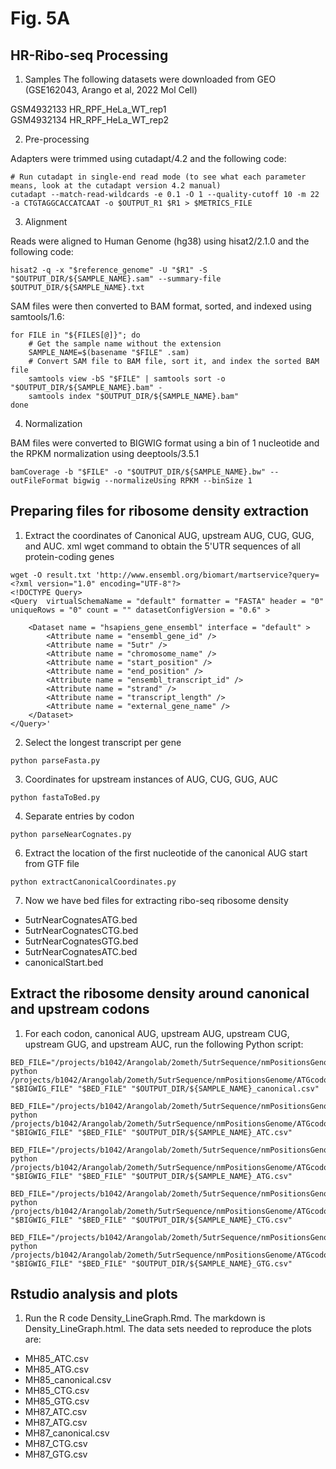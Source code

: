 # Fig. 5A

## HR-Ribo-seq Processing

1. Samples
The following datasets were downloaded from GEO (GSE162043, Arango et al, 2022 Mol Cell)

GSM4932133	HR_RPF_HeLa_WT_rep1 \
GSM4932134	HR_RPF_HeLa_WT_rep2

2. Pre-processing

Adapters were trimmed using cutadapt/4.2 and the following code:

```
# Run cutadapt in single-end read mode (to see what each parameter means, look at the cutadapt version 4.2 manual)
cutadapt --match-read-wildcards -e 0.1 -O 1 --quality-cutoff 10 -m 22 -a CTGTAGGCACCATCAAT -o $OUTPUT_R1 $R1 > $METRICS_FILE
```

3. Alignment

Reads were aligned to Human Genome (hg38) using hisat2/2.1.0 and the following code:

```
hisat2 -q -x "$reference_genome" -U "$R1" -S "$OUTPUT_DIR/${SAMPLE_NAME}.sam" --summary-file $OUTPUT_DIR/${SAMPLE_NAME}.txt
```

SAM files were then converted to BAM format, sorted, and indexed using samtools/1.6:

```
for FILE in "${FILES[@]}"; do
    # Get the sample name without the extension
    SAMPLE_NAME=$(basename "$FILE" .sam)
    # Convert SAM file to BAM file, sort it, and index the sorted BAM file
    samtools view -bS "$FILE" | samtools sort -o "$OUTPUT_DIR/${SAMPLE_NAME}.bam" -
    samtools index "$OUTPUT_DIR/${SAMPLE_NAME}.bam"
done
```
4. Normalization

BAM files were converted to BIGWIG format using a bin of 1 nucleotide and the RPKM normalization using deeptools/3.5.1

```
bamCoverage -b "$FILE" -o "$OUTPUT_DIR/${SAMPLE_NAME}.bw" --outFileFormat bigwig --normalizeUsing RPKM --binSize 1
```
## Preparing files for ribosome density extraction

1. Extract the coordinates of Canonical AUG, upstream AUG, CUG, GUG, and AUC. xml wget command to obtain the 5'UTR sequences of all protein-coding genes

```
wget -O result.txt 'http://www.ensembl.org/biomart/martservice?query=<?xml version="1.0" encoding="UTF-8"?>
<!DOCTYPE Query>
<Query  virtualSchemaName = "default" formatter = "FASTA" header = "0" uniqueRows = "0" count = "" datasetConfigVersion = "0.6" >
			
	<Dataset name = "hsapiens_gene_ensembl" interface = "default" >
		<Attribute name = "ensembl_gene_id" />
		<Attribute name = "5utr" />
		<Attribute name = "chromosome_name" />
		<Attribute name = "start_position" />
		<Attribute name = "end_position" />
		<Attribute name = "ensembl_transcript_id" />
		<Attribute name = "strand" />
		<Attribute name = "transcript_length" />
		<Attribute name = "external_gene_name" />
	</Dataset>
</Query>'

```
2. Select the longest transcript per gene
```
python parseFasta.py
```

3. Coordinates for upstream instances of AUG, CUG, GUG, AUC
```
python fastaToBed.py
```

4. Separate entries by codon

```
python parseNearCognates.py
```

6. Extract the location of the first nucleotide of the canonical AUG start from GTF file 
```
python extractCanonicalCoordinates.py
```

7. Now we have bed files for extracting ribo-seq ribosome density

* 5utrNearCognatesATG.bed
* 5utrNearCognatesCTG.bed
* 5utrNearCognatesGTG.bed
* 5utrNearCognatesATC.bed
* canonicalStart.bed

## Extract the ribosome density around canonical and upstream codons 
1. For each codon, canonical AUG, upstream AUG, upstream CUG, upstream GUG, and upstream AUC, run the following Python script:

```
BED_FILE="/projects/b1042/Arangolab/2ometh/5utrSequence/nmPositionsGenome/nearCognateBoxplot/canonicalStart.bed"
python /projects/b1042/Arangolab/2ometh/5utrSequence/nmPositionsGenome/ATGcodon/riboSeq/ribo.density.py "$BIGWIG_FILE" "$BED_FILE" "$OUTPUT_DIR/${SAMPLE_NAME}_canonical.csv"

BED_FILE="/projects/b1042/Arangolab/2ometh/5utrSequence/nmPositionsGenome/nearCognateBoxplot/5utrNearCognatesATC.bed"
python /projects/b1042/Arangolab/2ometh/5utrSequence/nmPositionsGenome/ATGcodon/riboSeq/ribo.density.py "$BIGWIG_FILE" "$BED_FILE" "$OUTPUT_DIR/${SAMPLE_NAME}_ATC.csv"

BED_FILE="/projects/b1042/Arangolab/2ometh/5utrSequence/nmPositionsGenome/nearCognateBoxplot/5utrNearCognatesATG.bed"
python /projects/b1042/Arangolab/2ometh/5utrSequence/nmPositionsGenome/ATGcodon/riboSeq/ribo.density.py "$BIGWIG_FILE" "$BED_FILE" "$OUTPUT_DIR/${SAMPLE_NAME}_ATG.csv"

BED_FILE="/projects/b1042/Arangolab/2ometh/5utrSequence/nmPositionsGenome/nearCognateBoxplot/5utrNearCognatesCTG.bed"
python /projects/b1042/Arangolab/2ometh/5utrSequence/nmPositionsGenome/ATGcodon/riboSeq/ribo.density.py "$BIGWIG_FILE" "$BED_FILE" "$OUTPUT_DIR/${SAMPLE_NAME}_CTG.csv"

BED_FILE="/projects/b1042/Arangolab/2ometh/5utrSequence/nmPositionsGenome/nearCognateBoxplot/5utrNearCognatesGTG.bed"
python /projects/b1042/Arangolab/2ometh/5utrSequence/nmPositionsGenome/ATGcodon/riboSeq/ribo.density.py "$BIGWIG_FILE" "$BED_FILE" "$OUTPUT_DIR/${SAMPLE_NAME}_GTG.csv"
```

## Rstudio analysis and plots

1. Run the R code Density_LineGraph.Rmd. The markdown is Density_LineGraph.html. The data sets needed to reproduce the plots are:
* MH85_ATC.csv
* MH85_ATG.csv
* MH85_canonical.csv
* MH85_CTG.csv
* MH85_GTG.csv
* MH87_ATC.csv
* MH87_ATG.csv
* MH87_canonical.csv
* MH87_CTG.csv
* MH87_GTG.csv
